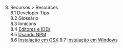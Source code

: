 8. Recursos > Resources  
8.1 Developer Tips  
8.2 Glossário  
8.3 Ionicons  
8.4 [Editores e IDEs](08d-editors-and-ides.md)  
8.5 [Usando NPM](08e-using-npm.md)  
8.6 [Instalação em OSX](08f-mac-setup.md)
8.7 [Instalação em Windows](08g-windows-setup.md)
